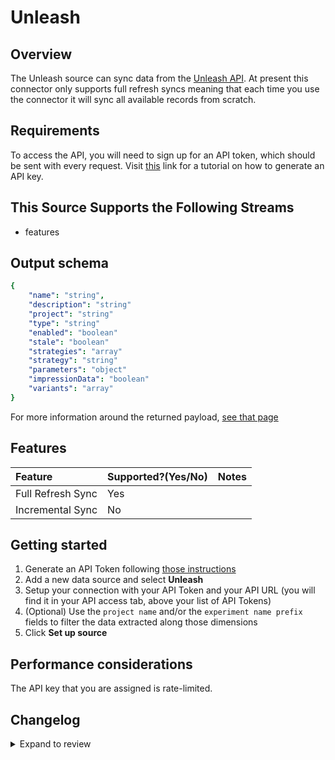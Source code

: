 # Unleash

## Overview

The Unleash source can sync data from the [Unleash API](https://docs.getunleash.io/reference/api/legacy/unleash). At present this connector only supports full refresh syncs meaning that each time you use the connector it will sync all available records from scratch.

## Requirements

To access the API, you will need to sign up for an API token, which should be sent with every request. Visit [this](https://docs.getunleash.io/how-to/how-to-create-api-tokens) link for a tutorial on how to generate an API key.

## This Source Supports the Following Streams

- features

## Output schema

```yaml
{
    "name": "string",
    "description": "string"
    "project": "string"
    "type": "string"
    "enabled": "boolean"
    "stale": "boolean"
    "strategies": "array"
    "strategy": "string"
    "parameters": "object"
    "impressionData": "boolean"
    "variants": "array"
}
```

For more information around the returned payload, [see that page](https://docs.getunleash.io/reference/api/legacy/unleash/client/features)

## Features

| Feature           | Supported?\(Yes/No\) | Notes |
| :---------------- | :------------------- | :---- |
| Full Refresh Sync | Yes                  |       |
| Incremental Sync  | No                   |       |

## Getting started

1. Generate an API Token following [those instructions](https://docs.getunleash.io/how-to/how-to-create-api-tokens)
2. Add a new data source and select **Unleash**
3. Setup your connection with your API Token and your API URL (you will find it in your API access tab, above your list of API Tokens)
4. (Optional) Use the `project name` and/or the `experiment name prefix` fields to filter the data extracted along those dimensions
5. Click **Set up source**

## Performance considerations

The API key that you are assigned is rate-limited.

## Changelog

<details>
  <summary>Expand to review</summary>

| Version | Date       | Pull Request                                              | Subject                               |
| :------ | :--------- | :-------------------------------------------------------- | :------------------------------------ |
| 0.2.4 | 2024-12-21 | [50369](https://github.com/airbytehq/airbyte/pull/50369) | Update dependencies |
| 0.2.3 | 2024-12-14 | [49764](https://github.com/airbytehq/airbyte/pull/49764) | Update dependencies |
| 0.2.2 | 2024-12-12 | [49413](https://github.com/airbytehq/airbyte/pull/49413) | Update dependencies |
| 0.2.1 | 2024-12-11 | [48326](https://github.com/airbytehq/airbyte/pull/48326) | Starting with this version, the Docker image is now rootless. Please note that this and future versions will not be compatible with Airbyte versions earlier than 0.64 |
| 0.2.0 | 2024-10-06 | [46525](https://github.com/airbytehq/airbyte/pull/46525) | Converting to manifest-only format |
| 0.1.18 | 2024-10-05 | [46490](https://github.com/airbytehq/airbyte/pull/46490) | Update dependencies |
| 0.1.17 | 2024-09-28 | [46113](https://github.com/airbytehq/airbyte/pull/46113) | Update dependencies |
| 0.1.16 | 2024-09-21 | [45817](https://github.com/airbytehq/airbyte/pull/45817) | Update dependencies |
| 0.1.15 | 2024-09-14 | [45295](https://github.com/airbytehq/airbyte/pull/45295) | Update dependencies |
| 0.1.14 | 2024-08-31 | [45004](https://github.com/airbytehq/airbyte/pull/45004) | Update dependencies |
| 0.1.13 | 2024-08-24 | [44685](https://github.com/airbytehq/airbyte/pull/44685) | Update dependencies |
| 0.1.12 | 2024-08-17 | [44356](https://github.com/airbytehq/airbyte/pull/44356) | Update dependencies |
| 0.1.11 | 2024-08-10 | [43609](https://github.com/airbytehq/airbyte/pull/43609) | Update dependencies |
| 0.1.10 | 2024-08-03 | [43122](https://github.com/airbytehq/airbyte/pull/43122) | Update dependencies |
| 0.1.9 | 2024-07-27 | [42598](https://github.com/airbytehq/airbyte/pull/42598) | Update dependencies |
| 0.1.8 | 2024-07-20 | [42217](https://github.com/airbytehq/airbyte/pull/42217) | Update dependencies |
| 0.1.7 | 2024-07-13 | [41870](https://github.com/airbytehq/airbyte/pull/41870) | Update dependencies |
| 0.1.6 | 2024-07-10 | [41554](https://github.com/airbytehq/airbyte/pull/41554) | Update dependencies |
| 0.1.5 | 2024-07-09 | [41114](https://github.com/airbytehq/airbyte/pull/41114) | Update dependencies |
| 0.1.4 | 2024-07-06 | [40978](https://github.com/airbytehq/airbyte/pull/40978) | Update dependencies |
| 0.1.3 | 2024-06-25 | [40423](https://github.com/airbytehq/airbyte/pull/40423) | Update dependencies |
| 0.1.2 | 2024-06-22 | [40018](https://github.com/airbytehq/airbyte/pull/40018) | Update dependencies |
| 0.1.1 | 2024-05-20 | [38378](https://github.com/airbytehq/airbyte/pull/38378) | [autopull] base image + poetry + up_to_date |
| 0.1.0   | 2022-11-30 | [#19923](https://github.com/airbytehq/airbyte/pull/19923) | 🎉 New source: Unleash [low-code CDK] |

</details>
